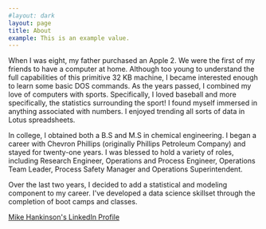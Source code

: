 ```yaml
---
#layout: dark
layout: page
title: About
example: This is an example value.
---
```


When I was eight, my father purchased an Apple 2.  We were the first of my friends to have a computer at home.  Although too young to understand the full capabilities of this primitive 32 KB machine, I became interested enough to learn some basic DOS commands.   As the years passed, I combined my love of computers with sports.  Specifically, I loved baseball and more specifically, the statistics surrounding the sport! I found myself immersed in anything associated with numbers.  I enjoyed trending all sorts of data in Lotus spreadsheets.  

In college, I obtained both a B.S and M.S in chemical engineering. I began a career with Chevron Phillips (originally Phillips Petroleum Company) and stayed for twenty-one years.  I was blessed to hold a variety of roles, including Research Engineer, Operations and Process Engineer, Operations Team Leader, Process Safety Manager and Operations Superintendent.  

Over the last two years, I decided to add a statistical and modeling component to my career.   I've developed a data science skillset through the completion of boot camps and classes.


[Mike Hankinson's LinkedIn Profile](https://www.linkedin.com/in/mike-hankinson-b26a4b5/)
